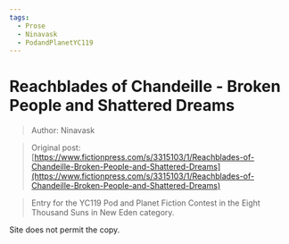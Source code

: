 ```yaml
---
tags:
  - Prose
  - Ninavask
  - PodandPlanetYC119
---
```


# Reachblades of Chandeille - Broken People and Shattered Dreams

> Author: Ninavask

> Original post: [https://www.fictionpress.com/s/3315103/1/Reachblades-of-Chandeille-Broken-People-and-Shattered-Dreams](https://www.fictionpress.com/s/3315103/1/Reachblades-of-Chandeille-Broken-People-and-Shattered-Dreams)

> Entry for the YC119 Pod and Planet Fiction Contest in the Eight Thousand Suns in New Eden category.


Site does not permit the copy.